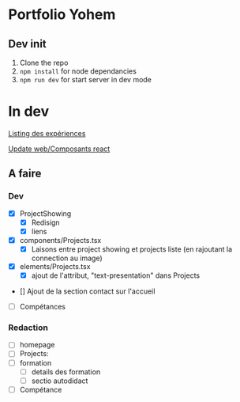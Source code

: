 # Portfolio Yohem
## Dev init

1. Clone the  repo
2. `npm install` for node dependancies
3. `npm run dev` for start server in dev mode
# In dev
[Listing des expériences](./docs/experience.md)

[Update web/Composants react](./docs/Front.md)

## A faire

### Dev 
- [x] ProjectShowing
  - [x] Redisign
  - [x] liens
- [x] components/Projects.tsx
  - [x] Laisons entre project showing et projects liste (en rajoutant la connection au image)
- [x] elements/Projects.tsx
  - [x] ajout de l'attribut, "text-presentation" dans Projects
- [] Ajout de la section contact sur l'accueil
- [ ] Compétances

### Redaction
- [ ] homepage
- [ ] Projects:
- [ ] formation
  - [ ] details des formation
  - [ ] sectio autodidact
- [ ] Compétance